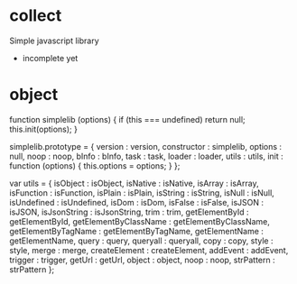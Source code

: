 # collect
Simple javascript library
- incomplete yet



# object

function simplelib (options) {
	if (this === undefined) return null;
	this.init(options);
}
	
simplelib.prototype = {
	version : version,
	constructor : simplelib,
	options : null,
	noop : noop,
	bInfo : bInfo,
	task : task,
	loader : loader,
	utils : utils,
	init : function (options) {
		this.options = options;
	}
};

var utils = {
	isObject : isObject,
	isNative : isNative,
	isArray : isArray,
	isFunction  : isFunction,
	isPlain : isPlain,
	isString : isString,
	isNull : isNull,
	isUndefined : isUndefined,
	isDom : isDom,
	isFalse : isFalse,
	isJSON : isJSON,
	isJsonString : isJsonString,
	trim : trim,
	getElementById : getElementById,
	getElementByClassName : getElementByClassName,
	getElementByTagName : getElementByTagName,
	getElementName : getElementName,
	query : query,
	queryall : queryall,
	copy : copy,
	style : style,
	merge : merge,
	createElement : createElement,
	addEvent : addEvent,
	trigger : trigger,
	getUrl : getUrl,
	object : object,
	noop : noop,
	strPattern : strPattern
};
